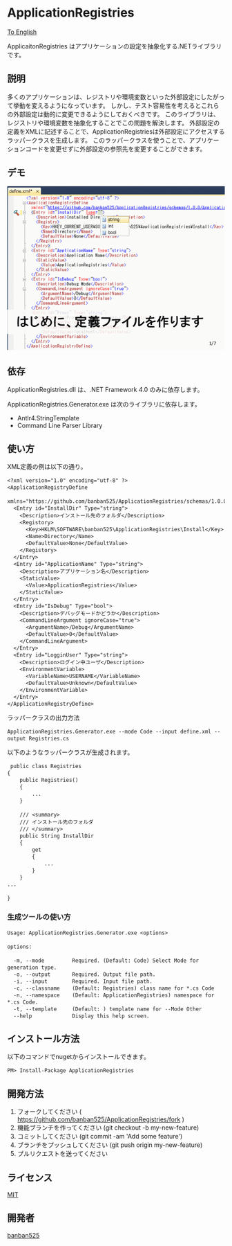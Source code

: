 ApplicationRegistries
======================

[To English](https://github.com/banban525/ApplicationRegistries/blob/master/README.md)

ApplicaitonRegistries はアプリケーションの設定を抽象化する.NETライブラリです。

## 説明

多くのアプリケーションは、レジストリや環境変数といった外部設定にしたがって挙動を変えるようになっています。
しかし、テスト容易性を考えるとこれらの外部設定は動的に変更できるようにしておくべきです。
このライブラリは、レジストリや環境変数を抽象化することでこの問題を解決します。
外部設定の定義をXMLに記述することで、ApplicationRegistriesは外部設定にアクセスするラッパークラスを生成します。
このラッパークラスを使うことで、アプリケーションコードを変更せずに外部設定の参照先を変更することができます。

## デモ

![Demo Animation](https://github.com/banban525/ApplicationRegistries/blob/master/Samples/ReadmeContents/Readme_images.ja.gif?raw=true) 


## 依存

ApplicationRegistries.dll は、.NET Framework 4.0 のみに依存します。

ApplicationRegistries.Generator.exe は次のライブラリに依存します。

* Antlr4.StringTemplate
* Command Line Parser Library


## 使い方

XML定義の例は以下の通り。

    <?xml version="1.0" encoding="utf-8" ?>
    <ApplicationRegistryDefine
      xmlns="https://github.com/banban525/ApplicationRegistries/schemas/1.0.0/ApplicationRegistryDefine.xsd">
      <Entry id="InstallDir" Type="string">
        <Description>インストール先のフォルダ</Description>
        <Registory>
          <Key>HKLM\SOFTWARE\banban525\ApplicationRegistries\Install</Key>
          <Name>Directory</Name>
          <DefaultValue>None</DefaultValue>
        </Registory>
      </Entry>
      <Entry id="ApplicationName" Type="string">
        <Description>アプリケーション名</Description>
        <StaticValue>
          <Value>ApplicationRegistries</Value>
        </StaticValue>
      </Entry>
      <Entry id="IsDebug" Type="bool">
        <Description>デバッグモードかどうか</Description>
        <CommandLineArgument ignoreCase="true">
          <ArgumentName>/Debug</ArgumentName>
          <DefaultValue>0</DefaultValue>
        </CommandLineArgument>
      </Entry>
      <Entry id="LogginUser" Type="string">
        <Description>ログイン中ユーザ</Description>
        <EnvironmentVariable>
          <VariableName>USERNAME</VariableName>
          <DefaultValue>Unknown</DefaultValue>
        </EnvironmentVariable>
      </Entry>
    </ApplicationRegistryDefine>

ラッパークラスの出力方法

    ApplicationRegistries.Generator.exe --mode Code --input define.xml --output Registries.cs

以下のようなラッパークラスが生成されます。

     public class Registries
    {
        public Registries()
        {
            ...
        }

        /// <summary>
        /// インストール先のフォルダ
        /// </summary>
        public String InstallDir
        {
            get
            {
                ...
            }
        }
    ...
    
    }


### 生成ツールの使い方

    Usage: ApplicationRegistries.Generator.exe <options>
    
    options:
    
      -m, --mode         Required. (Default: Code) Select Mode for generation type.
      -o, --output       Required. Output file path.
      -i, --input        Required. Input file path.
      -c, --classname    (Default: Registries) class name for *.cs Code
      -n, --namespace    (Default: ApplicationRegistries) namespace for *.cs Code.
      -t, --template     (Default: ) template name for --Mode Other
      --help             Display this help screen.

## インストール方法

以下のコマンドでnugetからインストールできます。

    PM> Install-Package ApplicationRegistries

## 開発方法

1. フォークしてください ( https://github.com/banban525/ApplicationRegistries/fork )
2. 機能ブランチを作ってください (git checkout -b my-new-feature)
3. コミットしてください (git commit -am 'Add some feature')
4. ブランチをプッシュしてください (git push origin my-new-feature)
5. プルリクエストを送ってください


## ライセンス

[MIT](https://github.com/banban525/ApplicationRegistries/blob/master/LICENSE)

## 開発者

[banban525](https://github.com/banban525)

